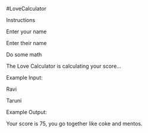 #LoveCalculator


Instructions


Enter your name


Enter their name


Do some math


The Love Calculator is calculating your score...


Example Input:

Ravi


Taruni

Example Output:


Your score is 75, you go together like coke and mentos.
